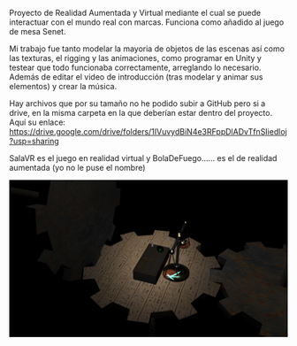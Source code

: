 Proyecto de Realidad Aumentada y Virtual mediante el cual se puede interactuar con el mundo real con marcas. Funciona como añadido al juego de mesa Senet.

Mi trabajo fue tanto modelar la mayoria de objetos de las escenas así como las texturas, el rigging y las animaciones, como programar en Unity y testear que todo funcionaba correctamente, arreglando lo necesario. Además de editar el video de introducción (tras modelar y animar sus elementos) y crear la música.

Hay archivos que por su tamaño no he podido subir a GitHub pero si a drive, en la misma carpeta en la que deberían estar dentro del proyecto. Aquí su enlace:
https://drive.google.com/drive/folders/1IVuvydBiN4e3RFppDlADvTfnSIiedloj?usp=sharing


SalaVR es el juego en realidad virtual y BolaDeFuego…… es el de realidad aumentada (yo no le puse el nombre)

![alt text](https://raw.githubusercontent.com/IviRome/Portfolio/master/Juego_AR_VR/Vista_Rapida/Escena.jpg)
